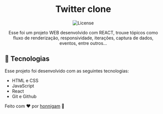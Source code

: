 <h1 align="center"> Twitter clone </h1>


<p align="center">
  <img alt="License" src="https://img.shields.io/static/v1?label=license&message=MIT&color=49AA26&labelColor=000000">
</p>

<p align="center">
Esse foi um projeto WEB desenvolvido com REACT, trouxe tópicos como fluxo de renderização, responsividade, iterações, captura de dados, eventos, entre outros... <br/>
</p>

## 🚀 Tecnologias

Esse projeto foi desenvolvido com as seguintes tecnologias:

- HTML e CSS
- JavaScript
- React
- Git e Github

Feito com ♥ por [honnigam](https://github.com/honnigam) :wave: 